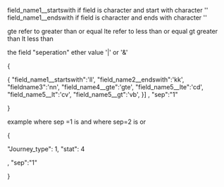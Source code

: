 field_name1__startswith  if field is character and start with character ''
field_name1__endswith  if field is character and ends with character ''

gte refer to greater than or equal
lte refer to less than or equal
gt greater than
lt  less than 

the field "seperation" ether value '|' or '&'

{

{
"field_name1__startswith":'ll',
"field_name2__endswith":'kk',
"fieldname3":'nn',
"field_name4__gte":'gte',
"field_name5__lte":'cd',
"field_name5__lt":'cv',
"field_name5__gt":'vb',
}]
,
"sep":"1"

}



example  where sep =1 is and where sep=2 is or 

{

"Journey_type": 1,
            "stat": 4

,
"sep":"1"

}
